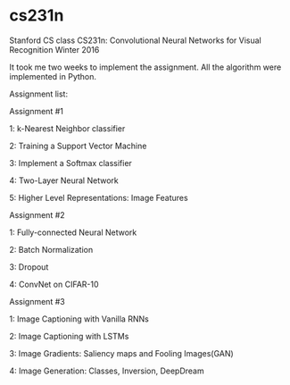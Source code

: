 # cs231n
Stanford CS class CS231n: Convolutional Neural Networks for Visual Recognition
Winter 2016

It took me two weeks to implement the assignment. All the algorithm were implemented in Python.


Assignment list:


Assignment #1

1: k-Nearest Neighbor classifier 

2: Training a Support Vector Machine 

3: Implement a Softmax classifier 

4: Two-Layer Neural Network 

5: Higher Level Representations: Image Features 



Assignment #2

1: Fully-connected Neural Network 

2: Batch Normalization 

3: Dropout 

4: ConvNet on CIFAR-10 


Assignment #3

1: Image Captioning with Vanilla RNNs 

2: Image Captioning with LSTMs 

3: Image Gradients: Saliency maps and Fooling Images(GAN) 

4: Image Generation: Classes, Inversion, DeepDream 

